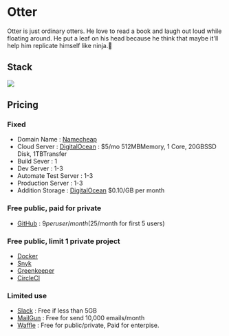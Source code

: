 # Otter
Otter is just ordinary otters. He love to read a book and laugh out loud while floating around. He put a leaf on his head because he think that maybe it'll help him replicate himself like ninja.:leaves:

## Stack
[![](https://github.com/otterhq/otter-stack/blob/master/img/otter-stack-v1.3.0.png)](https://github.com/otterhq/otter-stack/raw/master/img/otter-stack-v1.3.0.png)

## Pricing

### Fixed
* Domain Name : [Namecheap](https://www.namecheap.com/?aff=99054)
* Cloud Server : [DigitalOcean](https://www.digitalocean.com/?refcode=6dcfcc2a3392) : $5/mo 512MBMemory, 1 Core, 20GBSSD Disk, 1TBTransfer
 * Build Sever : 1
 * Dev Server : 1-3
 * Automate Test Server : 1-3
 * Production Server : 1-3
* Addition Storage : [DigitalOcean](https://www.digitalocean.com/?refcode=6dcfcc2a3392) $0.10/GB per month

### Free public, paid for private
* [GitHub](https://github.com/pricing) : $9 per user/month ($25/month for first 5 users)

### Free public, limit 1 private project
* [Docker](https://www.docker.com/pricing#/pricing_cloud)
* [Snyk](https://snyk.io/pricing)
* [Greenkeeper](https://greenkeeper.io/#pricing)
* [CircleCI](https://circleci.com/pricing/#build-linux)

### Limited use
* [Slack](https://slack.com/pricing) : Free if less than 5GB
* [MailGun](https://www.mailgun.com/pricing) : Free for send 10,000 emails/month
* [Waffle](https://waffle.io/pricing) : Free for public/private, Paid for enterpise.
